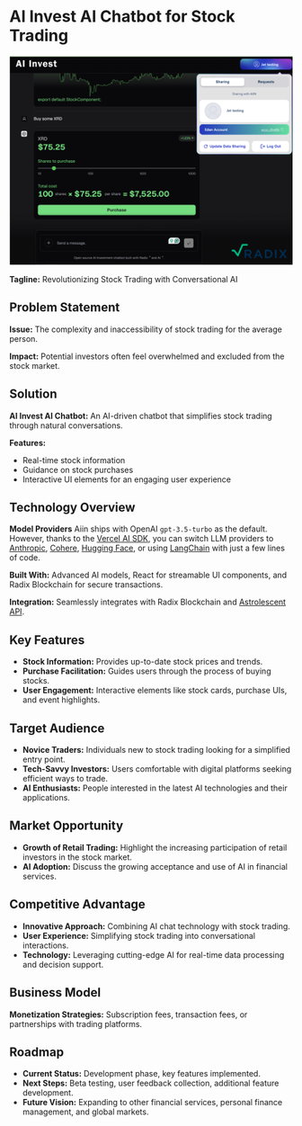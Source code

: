 # AI Invest AI Chatbot for Stock Trading

![Project Logo](Ai_invest.png) 

**Tagline:** Revolutionizing Stock Trading with Conversational AI

## Problem Statement

**Issue:** The complexity and inaccessibility of stock trading for the average person.

**Impact:** Potential investors often feel overwhelmed and excluded from the stock market.

## Solution

**AI Invest AI Chatbot:** An AI-driven chatbot that simplifies stock trading through natural conversations.

**Features:**
- Real-time stock information
- Guidance on stock purchases
- Interactive UI elements for an engaging user experience

## Technology Overview

**Model Providers** Aiin ships with OpenAI `gpt-3.5-turbo` as the default. However, thanks to the [Vercel AI SDK](https://sdk.vercel.ai/docs), you can switch LLM providers to [Anthropic](https://anthropic.com), [Cohere](https://cohere.com/), [Hugging Face](https://huggingface.co), or using [LangChain](https://js.langchain.com) with just a few lines of code.

**Built With:** Advanced AI models, React for streamable UI components, and Radix Blockchain for secure transactions.

**Integration:** Seamlessly integrates with Radix Blockchain and [Astrolescent API](https://api.astrolescent.com/partner/hackathon/swap).

## Key Features

- **Stock Information:** Provides up-to-date stock prices and trends.
- **Purchase Facilitation:** Guides users through the process of buying stocks.
- **User Engagement:** Interactive elements like stock cards, purchase UIs, and event highlights.

## Target Audience

- **Novice Traders:** Individuals new to stock trading looking for a simplified entry point.
- **Tech-Savvy Investors:** Users comfortable with digital platforms seeking efficient ways to trade.
- **AI Enthusiasts:** People interested in the latest AI technologies and their applications.

## Market Opportunity

- **Growth of Retail Trading:** Highlight the increasing participation of retail investors in the stock market.
- **AI Adoption:** Discuss the growing acceptance and use of AI in financial services.

## Competitive Advantage

- **Innovative Approach:** Combining AI chat technology with stock trading.
- **User Experience:** Simplifying stock trading into conversational interactions.
- **Technology:** Leveraging cutting-edge AI for real-time data processing and decision support.

## Business Model

**Monetization Strategies:** Subscription fees, transaction fees, or partnerships with trading platforms.

## Roadmap

- **Current Status:** Development phase, key features implemented.
- **Next Steps:** Beta testing, user feedback collection, additional feature development.
- **Future Vision:** Expanding to other financial services, personal finance management, and global markets.


